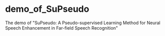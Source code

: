 # demo_of_SuPseudo
The demo of "SuPseudo: A Pseudo-supervised Learning Method for Neural Speech Enhancement in Far-field Speech Recognition"
